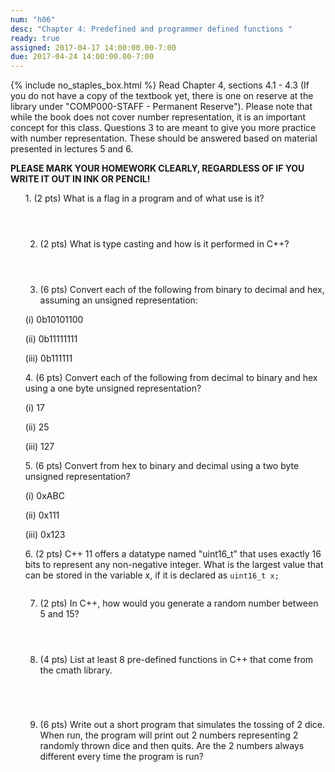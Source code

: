 ```yaml
---
num: "h06"
desc: "Chapter 4: Predefined and programmer defined functions "
ready: true 
assigned: 2017-04-17 14:00:00.00-7:00
due: 2017-04-24 14:00:00.00-7:00
---
```


{% include no_staples_box.html %}
Read Chapter 4, sections 4.1 - 4.3 (If you do not have a copy of the textbook yet, there is one on reserve at the library under "COMP000-STAFF - Permanent Reserve").
Please note that while the book does not cover number representation, it is an important concept for this class. Questions 3 to  are meant to give you more practice with number representation. These should be answered based on material presented in lectures 5 and 6.

<b>PLEASE MARK YOUR HOMEWORK CLEARLY, REGARDLESS OF IF YOU WRITE IT OUT IN INK OR PENCIL!</b>

<ol markdown="1">
1.	(2 pts) What is a flag in a program and of what use is it?
  <div style="margin-bottom:4em"></div>

2.	(2 pts) What is type casting and how is it performed in C++?
  <div style="margin-bottom:4em"></div>

3.	(6 pts) Convert each of the following from binary to decimal and hex, assuming an unsigned representation: 
  <div style="margin-bottom:1em"></div>
 (i) 0b10101100
  <div style="margin-bottom:1em"></div>
 (ii) 0b11111111
   <div style="margin-bottom:1em"></div>
 (iii) 0b111111
  <div style="margin-bottom:1em"></div>
4.	(6 pts) Convert each of the following from decimal to binary and hex using a one byte unsigned representation?
  <div style="margin-bottom:1em"></div>
 (i) 17
  <div style="margin-bottom:1em"></div>
 (ii) 25
   <div style="margin-bottom:1em"></div>
 (iii) 127
  <div style="margin-bottom:1em"></div>
5.	(6 pts) Convert from hex to binary and decimal using a two byte unsigned representation?
  <div style="margin-bottom:1em"></div>
 (i) 0xABC
  <div style="margin-bottom:1em"></div>
 (ii) 0x111
   <div style="margin-bottom:1em"></div>
 (iii) 0x123
  <div style="margin-bottom:1em"></div>
<div class="pagebreak"></div>
6.  (2 pts) C++ 11 offers a datatype named "uint16_t" that uses exactly 16 bits to represent any non-negative integer. What is the largest value that can be stored in the variable x, if it is declared as <code>uint16_t x;</code> 
<div style="margin-bottom:2em"></div>


7.	(2 pts) In C++, how would you generate a random number between 5 and 15?
  <div style="margin-bottom:4em"></div>
  
8.	(4 pts) List at least 8 pre-defined functions in C++ that come from the cmath library.
  <div style="margin-bottom:5em"></div>

9.	(6 pts) Write out a short program that simulates the tossing of 2 dice. When run, the program will print out 2 numbers representing 2 randomly thrown dice and then quits. Are the 2 numbers always different every time the program is run?
  <div style="margin-bottom:12em"></div>



</ol>
